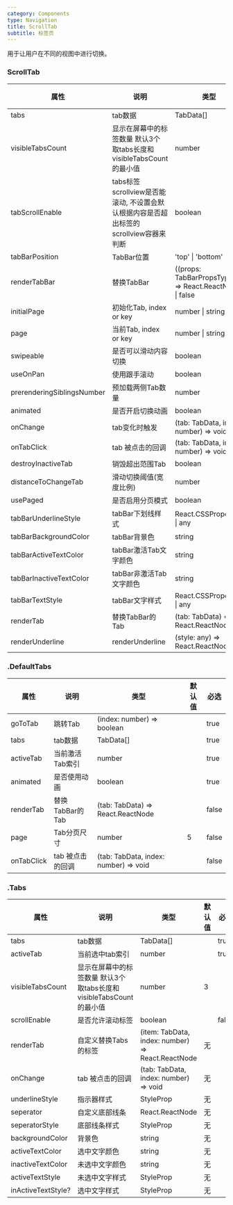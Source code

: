 ```yaml
---
category: Components
type: Navigation
title: ScrollTab
subtitle: 标签页
---
```


用于让用户在不同的视图中进行切换。

### ScrollTab

属性 | 说明 | 类型 | 默认值 | 必选
----|-----|------|------|------
tabs | tab数据 | TabData[] |  | true
visibleTabsCount | 显示在屏幕中的标签数量 默认3个 取tabs长度和visibleTabsCount的最小值 | number |  | false
tabScrollEnable | tabs标签scrollview是否能滚动, 不设置会默认根据内容是否超出标签的scrollview容器来判断 | boolean |  | false
tabBarPosition  | TabBar位置 | 'top' \| 'bottom' |  top | false
renderTabBar  | 替换TabBar | ((props: TabBarPropsType) => React.ReactNode) \| false |  | false
initialPage  | 初始化Tab, index or key | number \| string |  | false
page  | 当前Tab, index or key | number \| string |  | false
swipeable  | 是否可以滑动内容切换 | boolean |  true | false
useOnPan  | 使用跟手滚动 | boolean |  true | false
prerenderingSiblingsNumber  | 预加载两侧Tab数量 | number |  1 | false
animated  | 是否开启切换动画 | boolean |  true | false
onChange  | tab变化时触发 | (tab:  TabData, index: number) => void |  | false
onTabClick  | tab 被点击的回调 | (tab:  TabData, index: number) => void |  | false
destroyInactiveTab | 销毁超出范围Tab | boolean |  false | false
distanceToChangeTab | 滑动切换阈值(宽度比例) | number |  0.3 | false
usePaged | 是否启用分页模式 | boolean |  true | false
tabBarUnderlineStyle  | tabBar下划线样式 | React.CSSProperties \| any |  | false
tabBarBackgroundColor  | tabBar背景色 | string |  | false
tabBarActiveTextColor  | tabBar激活Tab文字颜色 | string |  | false
tabBarInactiveTextColor  | tabBar非激活Tab文字颜色 | string |  | false
tabBarTextStyle  | tabBar文字样式 | React.CSSProperties \| any |  | false
renderTab | 替换TabBar的Tab | (tab:  TabData) => React.ReactNode | | false
renderUnderline | renderUnderline | (style: any) => React.ReactNode | | false


### .DefaultTabs

属性 | 说明 | 类型 | 默认值 | 必选
----|-----|------|------|------
goToTab | 跳转Tab | (index: number) => boolean | | true
tabs|tab数据 | TabData[] | | true
activeTab | 当前激活Tab索引 | number | | true
animated | 是否使用动画 | boolean | | true
renderTab | 替换TabBar的Tab | (tab: TabData) => React.ReactNode | | false
page | Tab分页尺寸 | number | 5 | false
onTabClick  | tab 被点击的回调 | (tab: TabData, index: number) => void |  | false

### .Tabs

属性 | 说明 | 类型 | 默认值 | 必选
----|-----|------|------|------
tabs|tab数据 | TabData[] | | true
activeTab | 当前选中tab索引 | number | | true
visibleTabsCount | 显示在屏幕中的标签数量 默认3个 取tabs长度和visibleTabsCount的最小值 | number |  3
scrollEnable| 是否允许滚动标签 | boolean | | false
renderTab | 自定义替换Tabs的标签 | (item: TabData, index: number) => React.ReactNode | 无
onChange  | tab 被点击的回调 | (tab: TabData, index: number) => void  | 无
underlineStyle  | 指示器样式 | StyleProp |  无
seperator  | 自定义底部线条 | React.ReactNode |  无
seperatorStyle  | 底部线条样式 | StyleProp | 无
backgroundColor  | 背景色 | string |  无
activeTextColor  | 选中文字颜色 | string |  无
inactiveTextColor  | 未选中文字颜色 | string |  无
activeTextStyle  | 未选中文字样式 | StyleProp |  无
inActiveTextStyle? | 选中文字样式 | StyleProp | 无


